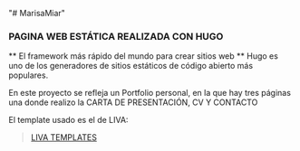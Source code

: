 "# MarisaMiar" 

### PAGINA WEB ESTÁTICA REALIZADA CON HUGO ###

** El framework más rápido del mundo para crear sitios web **
Hugo es uno de los generadores de sitios estáticos de código abierto más populares.

En este proyecto se refleja un Portfolio personal, en la que hay tres páginas una donde realizo la CARTA DE PRESENTACIÓN, CV Y CONTACTO

El template usado es el de LIVA:

>[LIVA TEMPLATES](https://github.com/gethugothemes/liva-hugo)
